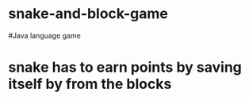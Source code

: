 
# snake-and-block-game
#Java language game
# snake has to earn points by saving itself by from the blocks
